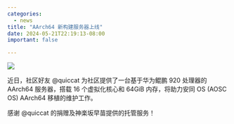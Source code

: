 ```yaml
---
categories:
  - news
title: "AArch64 新构建服务器上线"
date: 2024-05-21T22:19:13-08:00
important: false

---
```

![](/assets/news/coffee-break/20240526/imgs/aarch64-new-server.png)

近日，社区好友 @quiccat 为社区提供了一台基于华为鲲鹏 920 处理器的 AArch64 服务器，搭载 16 个虚拟化核心和 64GiB 内存，将助力安同 OS (AOSC OS) AArch64 移植的维护工作。

感谢 @quiccat 的捐赠及神楽坂早苗️提供的托管服务！
